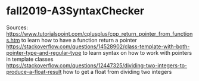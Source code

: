 # fall2019-A3SyntaxChecker

Sources:
https://www.tutorialspoint.com/cplusplus/cpp_return_pointer_from_functions.htm to learn how to have a function return a pointer
https://stackoverflow.com/questions/14528902/class-template-with-both-pointer-type-and-regular-type to learn syntax on how to work with pointers in template classes
https://stackoverflow.com/questions/12447325/dividing-two-integers-to-produce-a-float-result how to get a float from dividing two integers

